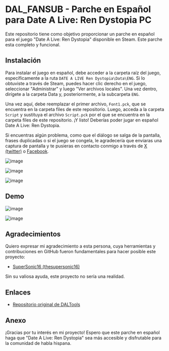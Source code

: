 # DAL_FANSUB - Parche en Español para Date A Live: Ren Dystopia PC

Este repositorio tiene como objetivo proporcionar un parche en español para el juego "Date A Live: Ren Dystopia" disponible en Steam. Este parche esta completo y funcional. 

## Instalación
Para instalar el juego en español, debe acceder a la carpeta raíz del juego, específicamente a la ruta `DATE A LIVE Ren Dystopia\Data\ENG`. Si lo obtuviste a través de Steam, puedes hacer clic derecho en el juego, seleccionar "Administrar" y luego "Ver archivos locales". Una vez dentro, dirígete a la carpeta Data y, posteriormente, a la subcarpeta `ENG`.

Una vez aquí, debe reemplazar el primer archivo, `Font1.pck`, que se encuentra en la carpeta files de este repositorio. Luego, acceda a la carpeta `Script` y sustituya el archivo `Script.pck` por el que se encuentra en la carpeta files de este repositorio. ¡Y listo! Deberías poder jugar en español Date A Live: Ren Dystopia.

Si encuentras algún problema, como que el diálogo se salga de la pantalla, frases duplicadas o si el juego se congela, le agradecería que enviaras una captura de pantalla y te pusieras en contacto conmigo a través de [X (twitter)](https://x.com/TlsChovii) o [Facebook](https://www.facebook.com/profile.php?id=61553490834283).

![image](https://github.com/user-attachments/assets/be513a6c-fb96-49cf-88b4-2199124d637a)

![image](https://github.com/user-attachments/assets/7cff1a76-e4dc-4bf3-82e5-b109feab43ee)

![image](https://github.com/user-attachments/assets/2bea8834-df4c-4f16-9c25-30f86480f0c0)


## Demo
![image](https://github.com/user-attachments/assets/04cace4c-6773-4219-b06e-dd283b70cf68)

![image](https://github.com/user-attachments/assets/b5f2ebf9-ca05-494f-ba02-7eef48a407f1)

## Agradecimientos

Quiero expresar mi agradecimiento a esta persona, cuya herramientas y contribuciones en GitHub fueron fundamentales para hacer posible este proyecto:

- [SuperSonic16 (thesupersonic16)](https://github.com/thesupersonic16)

Sin su valiosa ayuda, este proyecto no sería una realidad.

## Enlaces

- [Repositorio original de DALTools](https://github.com/thesupersonic16/DALTools)

## Anexo

¡Gracias por tu interés en mi proyecto! Espero que este parche en español haga que "Date A Live: Ren Dystopia" sea más accesible y disfrutable para la comunidad de habla hispana.
